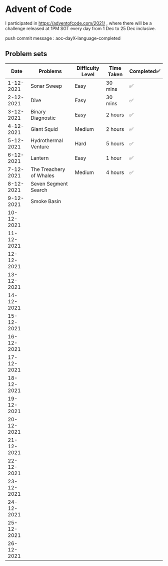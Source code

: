 # Advent of Code
I participated in https://adventofcode.com/2021/ , where there will be a challenge released at 1PM SGT every day from 1 Dec to 25 Dec inclusive.

push commit message : aoc-dayX-language-completed
## Problem sets

| Date       | Problems                | Difficulty Level | Time Taken | Completed✅ |
| ---------- | ----------------------- | ---------------- | ---------- | ---------- |
| 1-12-2021  | Sonar Sweep             | Easy             | 30 mins    | ✅          |
| 2-12-2021  | Dive                    | Easy             | 30 mins    | ✅          |
| 3-12-2021  | Binary Diagnostic       | Easy             | 2 hours    | ✅          |
| 4-12-2021  | Giant Squid             | Medium           | 2 hours    | ✅          |
| 5-12-2021  | Hydrothermal Venture    | Hard             | 5 hours    | ✅          |
| 6-12-2021  | Lantern                 | Easy             | 1 hour     | ✅          |
| 7-12-2021  | The Treachery of Whales | Medium           | 4 hours    | ✅          |
| 8-12-2021  | Seven Segment Search    |                  |            |
| 9-12-2021  | Smoke Basin             |                  |            |            |
| 10-12-2021 |                         |                  |            |            |
| 11-12-2021 |                         |                  |            |            |
| 12-12-2021 |                         |                  |            |            |
| 13-12-2021 |                         |                  |            |            |
| 14-12-2021 |                         |                  |            |            |
| 15-12-2021 |                         |                  |            |            |
| 16-12-2021 |                         |                  |            |            |
| 17-12-2021 |                         |                  |            |            |
| 18-12-2021 |                         |                  |            |            |
| 19-12-2021 |                         |                  |            |            |
| 20-12-2021 |                         |                  |            |            |
| 21-12-2021 |                         |                  |            |            |
| 22-12-2021 |                         |                  |            |            |
| 23-12-2021 |                         |                  |            |            |
| 24-12-2021 |                         |                  |            |            |
| 25-12-2021 |                         |                  |            |            |
| 26-12-2021 |                         |                  |            |            |
